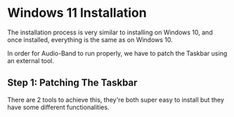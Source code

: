 # Windows 11 Installation
The installation process is very similar to installing on Windows 10, and once installed, everything is the same as on Windows 10.

In order for Audio-Band to run properly, we have to patch the Taskbar using an external tool.

## Step 1: Patching The Taskbar
There are 2 tools to achieve this, they're both super easy to install but they have some different functionalities.